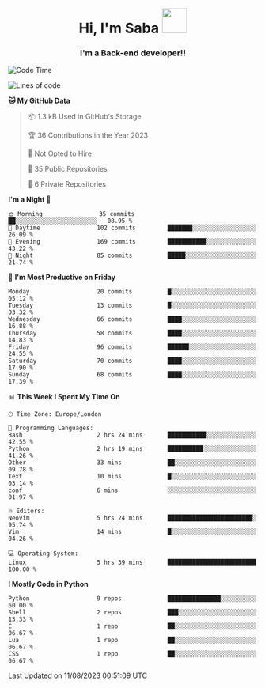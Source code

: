 <h1 align="center">Hi, I'm Saba <img src="https://media.giphy.com/media/EdB2g3VFDoKs57oe1w/giphy.gif" width="50"></h1>
<h3 align="center">I'm a Back-end developer!!</h3>

<!--START_SECTION:waka-->
![Code Time](http://img.shields.io/badge/Code%20Time-764%20hrs%2021%20mins-blue)

![Lines of code](https://img.shields.io/badge/From%20Hello%20World%20I%27ve%20Written-49.7%20thousand%20lines%20of%20code-blue)

**🐱 My GitHub Data** 

> 📦 1.3 kB Used in GitHub's Storage 
 > 
> 🏆 36 Contributions in the Year 2023
 > 
> 🚫 Not Opted to Hire
 > 
> 📜 35 Public Repositories 
 > 
> 🔑 6 Private Repositories 
 > 
**I'm a Night 🦉** 

```text
🌞 Morning                35 commits          ██░░░░░░░░░░░░░░░░░░░░░░░   08.95 % 
🌆 Daytime                102 commits         ███████░░░░░░░░░░░░░░░░░░   26.09 % 
🌃 Evening                169 commits         ███████████░░░░░░░░░░░░░░   43.22 % 
🌙 Night                  85 commits          █████░░░░░░░░░░░░░░░░░░░░   21.74 % 
```
📅 **I'm Most Productive on Friday** 

```text
Monday                   20 commits          █░░░░░░░░░░░░░░░░░░░░░░░░   05.12 % 
Tuesday                  13 commits          █░░░░░░░░░░░░░░░░░░░░░░░░   03.32 % 
Wednesday                66 commits          ████░░░░░░░░░░░░░░░░░░░░░   16.88 % 
Thursday                 58 commits          ████░░░░░░░░░░░░░░░░░░░░░   14.83 % 
Friday                   96 commits          ██████░░░░░░░░░░░░░░░░░░░   24.55 % 
Saturday                 70 commits          ████░░░░░░░░░░░░░░░░░░░░░   17.90 % 
Sunday                   68 commits          ████░░░░░░░░░░░░░░░░░░░░░   17.39 % 
```


📊 **This Week I Spent My Time On** 

```text
🕑︎ Time Zone: Europe/London

💬 Programming Languages: 
Bash                     2 hrs 24 mins       ███████████░░░░░░░░░░░░░░   42.55 % 
Python                   2 hrs 19 mins       ██████████░░░░░░░░░░░░░░░   41.26 % 
Other                    33 mins             ██░░░░░░░░░░░░░░░░░░░░░░░   09.78 % 
Text                     10 mins             █░░░░░░░░░░░░░░░░░░░░░░░░   03.14 % 
conf                     6 mins              ░░░░░░░░░░░░░░░░░░░░░░░░░   01.97 % 

🔥 Editors: 
Neovim                   5 hrs 24 mins       ████████████████████████░   95.74 % 
Vim                      14 mins             █░░░░░░░░░░░░░░░░░░░░░░░░   04.26 % 

💻 Operating System: 
Linux                    5 hrs 39 mins       █████████████████████████   100.00 % 
```

**I Mostly Code in Python** 

```text
Python                   9 repos             ███████████████░░░░░░░░░░   60.00 % 
Shell                    2 repos             ███░░░░░░░░░░░░░░░░░░░░░░   13.33 % 
C                        1 repo              ██░░░░░░░░░░░░░░░░░░░░░░░   06.67 % 
Lua                      1 repo              ██░░░░░░░░░░░░░░░░░░░░░░░   06.67 % 
CSS                      1 repo              ██░░░░░░░░░░░░░░░░░░░░░░░   06.67 % 
```




 Last Updated on 11/08/2023 00:51:09 UTC
<!--END_SECTION:waka-->
